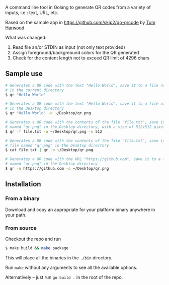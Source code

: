 A command line tool in Golang to generate QR codes from a variety of inputs, i.e.: text, URL, etc.

Based on the sample app in https://github.com/skip2/go-qrcode by [Tom Harwood](https://github.com/skip2).

What was changed:

1. Read file an/or STDIN as input (not only text provided)
2. Assign foreground/backgreound colors for the QR generated
3. Check for the content length not to exceed QR limit of 4296 chars

## Sample use

```bash
# Generates a QR code with the text "Hello World", save it to a file named "qr.png" 
# in the current directory
$ qr "Hello World"
```

```bash
# Generates a QR code with the text "Hello World", save it to a file named "qr.png" 
# in the Desktop directory
$ qr "Hello World" -o ~/Desktop/qr.png
```

```bash
# Generates a QR code with the contents of the file "file.txt", save it to a file 
# named "qr.png" in the Desktop directory, with a size of 512x512 pixels
$ qr -f file.txt -o ~/Desktop/qr.png -s 512 
```

```bash
# Generates a QR code with the contents of the file "file.txt", save it to a 
# file named "qr.png" in the Desktop directory
$ cat file.txt | qr -o ~/Desktop/qr.png
```

```bash
# Generates a QR code with the URL "https://github.com", save it to a file
# named "qr.png" in the Desktop directory
$ qr -u https://github.com -o ~/Desktop/qr.png 
```

## Installation

### From a binary 

Download and copy an appropriate for your platform binary anywhere in your path.

### From source

Checkout the repo and run

```bash
$ make build && make package
```

This will place all the binaries in the `./bin` directory.

Run `make` without any arguments to see all the available options.

Alternatively – just run `go build .` in the root of the repo.
